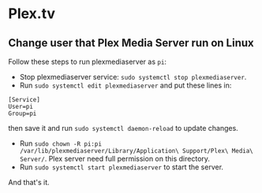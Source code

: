 # Plex.tv

## Change user that Plex Media Server run on Linux

Follow these steps to run plexmediaserver as `pi`:

- Stop plexmediaserver service: `sudo systemctl stop plexmediaserver`.
- Run `sudo systemctl edit plexmediaserver` and put these lines in:

```service
[Service]
User=pi
Group=pi
```

then save it and run `sudo systemctl daemon-reload` to update changes.

- Run `sudo chown -R pi:pi /var/lib/plexmediaserver/Library/Application\ Support/Plex\ Media\ Server/`. Plex server need full permission on this directory.
- Run `sudo systemctl start plexmediaserver` to start the server.

And that's it.
